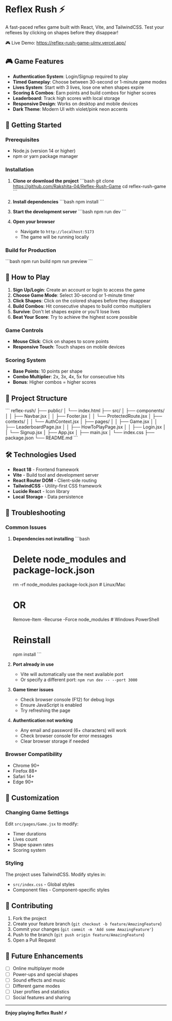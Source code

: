 # Reflex Rush ⚡

A fast-paced reflex game built with React, Vite, and TailwindCSS. Test your reflexes by clicking on shapes before they disappear!

🎮 Live Demo: https://reflex-rush-game-ulmv.vercel.app/

## 🎮 Game Features

- **Authentication System**: Login/Signup required to play
- **Timed Gameplay**: Choose between 30-second or 1-minute game modes
- **Lives System**: Start with 3 lives, lose one when shapes expire
- **Scoring & Combos**: Earn points and build combos for higher scores
- **Leaderboard**: Track high scores with local storage
- **Responsive Design**: Works on desktop and mobile devices
- **Dark Theme**: Modern UI with violet/pink neon accents

## 🚀 Getting Started

### Prerequisites

- Node.js (version 14 or higher)
- npm or yarn package manager

### Installation

1. **Clone or download the project**
   \`\`\`bash
   git clone <https://github.com/Rakshita-04/Reflex-Rush-Game>
   cd reflex-rush-game
   \`\`\`

2. **Install dependencies**
   \`\`\`bash
   npm install
   \`\`\`

3. **Start the development server**
   \`\`\`bash
   npm run dev
   \`\`\`

4. **Open your browser**
   - Navigate to `http://localhost:5173`
   - The game will be running locally

### Build for Production

\`\`\`bash
npm run build
npm run preview
\`\`\`

## 🎯 How to Play

1. **Sign Up/Login**: Create an account or login to access the game
2. **Choose Game Mode**: Select 30-second or 1-minute timer
3. **Click Shapes**: Click on the colored shapes before they disappear
4. **Build Combos**: Hit consecutive shapes to build combo multipliers
5. **Survive**: Don't let shapes expire or you'll lose lives
6. **Beat Your Score**: Try to achieve the highest score possible

### Game Controls

- **Mouse Click**: Click on shapes to score points
- **Responsive Touch**: Touch shapes on mobile devices

### Scoring System

- **Base Points**: 10 points per shape
- **Combo Multiplier**: 2x, 3x, 4x, 5x for consecutive hits
- **Bonus**: Higher combos = higher scores

## 📁 Project Structure

\`\`\`
reflex-rush/
├── public/
│   └── index.html
├── src/
│   ├── components/
│   │   ├── Navbar.jsx
│   │   ├── Footer.jsx
│   │   └── ProtectedRoute.jsx
│   ├── contexts/
│   │   └── AuthContext.jsx
│   ├── pages/
│   │   ├── Game.jsx
│   │   ├── LeaderboardPage.jsx
│   │   ├── HowToPlayPage.jsx
│   │   ├── Login.jsx
│   │   └── Signup.jsx
│   ├── App.jsx
│   ├── main.jsx
│   └── index.css
├── package.json
└── README.md
\`\`\`

## 🛠️ Technologies Used

- **React 18** - Frontend framework
- **Vite** - Build tool and development server
- **React Router DOM** - Client-side routing
- **TailwindCSS** - Utility-first CSS framework
- **Lucide React** - Icon library
- **Local Storage** - Data persistence

## 🔧 Troubleshooting

### Common Issues

1. **Dependencies not installing**
   \`\`\`bash
   # Delete node_modules and package-lock.json
   rm -rf node_modules package-lock.json  # Linux/Mac
   # OR
   Remove-Item -Recurse -Force node_modules  # Windows PowerShell
   
   # Reinstall
   npm install
   \`\`\`

2. **Port already in use**
   - Vite will automatically use the next available port
   - Or specify a different port: `npm run dev -- --port 3000`

3. **Game timer issues**
   - Check browser console (F12) for debug logs
   - Ensure JavaScript is enabled
   - Try refreshing the page

4. **Authentication not working**
   - Any email and password (6+ characters) will work
   - Check browser console for error messages
   - Clear browser storage if needed

### Browser Compatibility

- Chrome 90+
- Firefox 88+
- Safari 14+
- Edge 90+

## 🎨 Customization

### Changing Game Settings

Edit `src/pages/Game.jsx` to modify:
- Timer durations
- Lives count
- Shape spawn rates
- Scoring system

### Styling

The project uses TailwindCSS. Modify styles in:
- `src/index.css` - Global styles
- Component files - Component-specific styles


## 🤝 Contributing

1. Fork the project
2. Create your feature branch (`git checkout -b feature/AmazingFeature`)
3. Commit your changes (`git commit -m 'Add some AmazingFeature'`)
4. Push to the branch (`git push origin feature/AmazingFeature`)
5. Open a Pull Request

## 🎯 Future Enhancements

- [ ] Online multiplayer mode
- [ ] Power-ups and special shapes
- [ ] Sound effects and music
- [ ] Different game modes
- [ ] User profiles and statistics
- [ ] Social features and sharing

---

**Enjoy playing Reflex Rush! ⚡**
